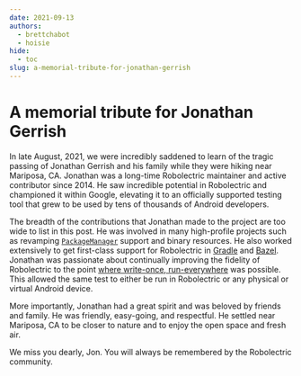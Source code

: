 ```yaml
---
date: 2021-09-13
authors:
  - brettchabot
  - hoisie
hide:
  - toc
slug: a-memorial-tribute-for-jonathan-gerrish
---
```


# A memorial tribute for Jonathan Gerrish

In late August, 2021, we were incredibly saddened to learn of the tragic
passing of Jonathan Gerrish and his family while they were hiking near
Mariposa, CA. Jonathan was a long-time Robolectric maintainer and active
contributor since 2014. He saw incredible potential in Robolectric and
championed it within Google, elevating it to an officially supported testing
tool that grew to be used by tens of thousands of Android developers.

The breadth of the contributions that Jonathan made to the project are too wide
to list in this post. He was involved in many high-profile projects such as
revamping [`PackageManager`][package-manager] support and binary resources. He
also worked extensively to get first-class support for Robolectric in
[Gradle][gradle] and [Bazel][bazel]. Jonathan was passionate about continually
improving the fidelity of Robolectric to the point
[where write-once, run-everywhere][write-once-run-everywhere] was possible. This
allowed the same test to either be run in Robolectric or any physical or virtual
Android device.

More importantly, Jonathan had a great spirit and was beloved by friends and
family. He was friendly, easy-going, and respectful. He settled near Mariposa, CA
to be closer to nature and to enjoy the open space and fresh air.

We miss you dearly, Jon. You will always be remembered by the Robolectric
community.

[bazel]: https://bazel.build
[gradle]: https://gradle.org
[package-manager]: https://developer.android.com/reference/android/content/pm/PackageManager
[write-once-run-everywhere]: https://medium.com/androiddevelopers/write-once-run-everywhere-tests-on-android-88adb2ba20c5
